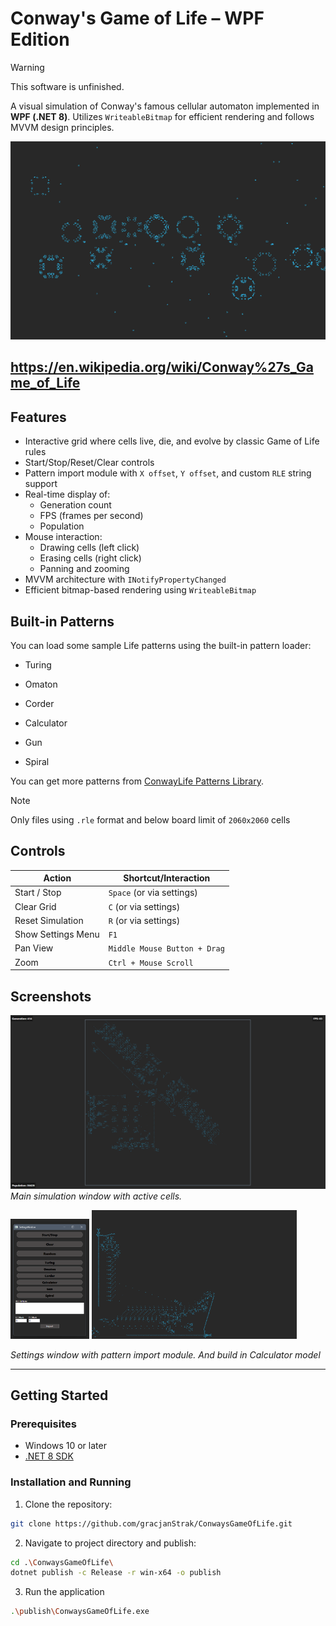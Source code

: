 # Conway's Game of Life – WPF Edition

> [!WARNING]
> This software is unfinished.

A visual simulation of Conway's famous cellular automaton implemented in **WPF (.NET 8)**. Utilizes `WriteableBitmap` for efficient rendering and follows MVVM design principles.


<p align="center">
  <img src="screenshots/running.gif" width="600" alt="Live Preview">
</p>

https://en.wikipedia.org/wiki/Conway%27s_Game_of_Life
---

## Features

- Interactive grid where cells live, die, and evolve by classic Game of Life rules
- Start/Stop/Reset/Clear controls
- Pattern import module with `X offset`, `Y offset`, and custom `RLE` string support
- Real-time display of:
  - Generation count
  - FPS (frames per second)
  - Population
- Mouse interaction:
  - Drawing cells (left click)
  - Erasing cells (right click)
  - Panning and zooming
- MVVM architecture with `INotifyPropertyChanged`
- Efficient bitmap-based rendering using `WriteableBitmap`

##  Built-in Patterns
You can load some sample Life patterns using the built-in pattern loader:

- Turing

- Omaton

- Corder

- Calculator

- Gun

- Spiral

You can get more patterns from [ConwayLife Patterns Library](https://conwaylife.com/patterns/).
> [!NOTE]
> Only files using `.rle` format and below board limit of `2060x2060` cells

## Controls

| Action             | Shortcut/Interaction        |
|--------------------|-----------------------------|
| Start / Stop       | `Space` (or via settings)                      |
| Clear Grid         | `C` (or via settings)       |
| Reset Simulation   | `R` (or via settings)                          |
| Show Settings Menu | `F1`                        |
| Pan View           | `Middle Mouse Button + Drag`|
| Zoom               | `Ctrl + Mouse Scroll`       |

## Screenshots

![Game of Life - Example Screenshot 1](screenshots/main-window.png)
*Main simulation window with active cells.*

<p float="left">
 <img src="screenshots/settings-window.png" width="25%">
  <img src="screenshots/running2.gif" width="65%">
</p>

*Settings window with pattern import module. And build in Calculator model*

---

## Getting Started

### Prerequisites

- Windows 10 or later
- [.NET 8 SDK](https://dotnet.microsoft.com/en-us/download/dotnet/8.0)

### Installation and Running

1. Clone the repository:
```bash
git clone https://github.com/gracjanStrak/ConwaysGameOfLife.git
```
2. Navigate to project directory and publish:
```bash
cd .\ConwaysGameOfLife\
dotnet publish -c Release -r win-x64 -o publish
```
3. Run the application
```bash
.\publish\ConwaysGameOfLife.exe
```
